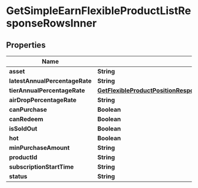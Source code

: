 

# GetSimpleEarnFlexibleProductListResponseRowsInner


## Properties

| Name | Type | Description | Notes |
|------------ | ------------- | ------------- | -------------|
|**asset** | **String** |  |  [optional] |
|**latestAnnualPercentageRate** | **String** |  |  [optional] |
|**tierAnnualPercentageRate** | [**GetFlexibleProductPositionResponseRowsInnerTierAnnualPercentageRate**](GetFlexibleProductPositionResponseRowsInnerTierAnnualPercentageRate.md) |  |  [optional] |
|**airDropPercentageRate** | **String** |  |  [optional] |
|**canPurchase** | **Boolean** |  |  [optional] |
|**canRedeem** | **Boolean** |  |  [optional] |
|**isSoldOut** | **Boolean** |  |  [optional] |
|**hot** | **Boolean** |  |  [optional] |
|**minPurchaseAmount** | **String** |  |  [optional] |
|**productId** | **String** |  |  [optional] |
|**subscriptionStartTime** | **String** |  |  [optional] |
|**status** | **String** |  |  [optional] |



